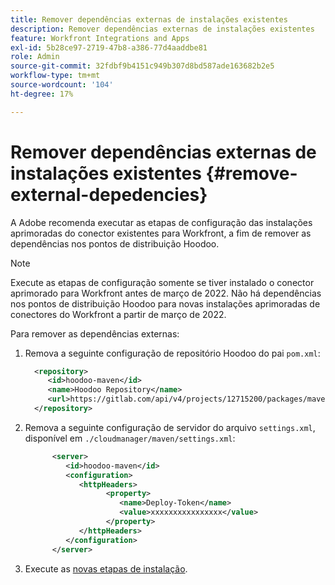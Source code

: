 ```yaml
---
title: Remover dependências externas de instalações existentes
description: Remover dependências externas de instalações existentes
feature: Workfront Integrations and Apps
exl-id: 5b28ce97-2719-47b8-a386-77d4aaddbe81
role: Admin
source-git-commit: 32fdbf9b4151c949b307d8bd587ade163682b2e5
workflow-type: tm+mt
source-wordcount: '104'
ht-degree: 17%

---
```


# Remover dependências externas de instalações existentes {#remove-external-depedencies}

A Adobe recomenda executar as etapas de configuração das instalações aprimoradas do conector existentes para Workfront, a fim de remover as dependências nos pontos de distribuição Hoodoo.

>[!NOTE]
>
>Execute as etapas de configuração somente se tiver instalado o conector aprimorado para Workfront antes de março de 2022. Não há dependências nos pontos de distribuição Hoodoo para novas instalações aprimoradas de conectores do Workfront a partir de março de 2022.

Para remover as dependências externas:

1. Remova a seguinte configuração de repositório Hoodoo do pai `pom.xml`:

   ```XML
     <repository>
        <id>hoodoo-maven</id>
        <name>Hoodoo Repository</name>
        <url>https://gitlab.com/api/v4/projects/12715200/packages/maven</url>
     </repository>
   ```

1. Remova a seguinte configuração de servidor do arquivo `settings.xml`, disponível em `./cloudmanager/maven/settings.xml`:

   ```XML
         <server>
            <id>hoodoo-maven</id>
            <configuration>
               <httpHeaders>
                     <property>
                        <name>Deploy-Token</name>
                        <value>xxxxxxxxxxxxxxxx</value>
                     </property>
               </httpHeaders>
            </configuration>
         </server>
   ```

1. Execute as [novas etapas de instalação](workfront-connector-install.md).
